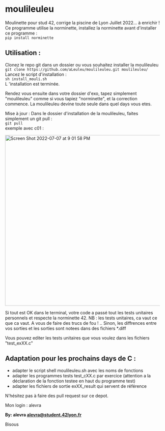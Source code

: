 # moulileuleu

Moulinette pour stud 42, corrige la piscine de Lyon Juillet 2022... à enrichir !
Ce programme utilise la norminette, installez la norminette avant d'installer ce programme : <br>
`pip install norminette` <br>
## Utilisation :

Clonez le repo git dans un dossier ou vous souhaitez installer la moulileuleu <br>
`git clone https://github.com/aLeuleu/moulileuleu.git moulileuleu/` <br>
Lancez le script d'installation : <br>
`sh install_mouli.sh` <br>
L 'installation est terminée. <br>

Rendez vous ensuite dans votre dossier d'exo, tapez simplement "moulileuleu" comme si vous tapiez "norminette",
et la correction commence.
La moulileuleu devine toute seule dans quel days vous etes.

Mise à jour :
Dans le dossier d'installation de la moulileuleu, faites simplement un git pull : <br> 
`git pull` <br>
exemple avec c01 :

<img width="555" alt="Screen Shot 2022-07-07 at 9 01 58 PM" src="https://user-images.githubusercontent.com/97832618/177855476-4d014f01-4fd3-4fd5-ba74-f48aac141e05.png">




Si tout est OK dans le terminal, votre code a passé tout les tests unitaires personnels et respecte la norminette 42.
NB : les tests unitaires, ca vaut ce que ca vaut. A vous de faire des trucs de fou ! .. 
Sinon, les diffrences entre vos sorties et les sorties sont notees dans des fichiers *.diff

Vous pouvez editer les tests unitaires que vous voulez dans les fichiers "test_exXX.c"

## Adaptation pour les prochains days de C : 
- adapter le script shell moulileuleu.sh avec les noms de fonctions
- adapter les programmes tests test_cXX.c par exercice (attention a la déclaration de la fonction testee en haut du programme test)
- adapter les fichiers de sortie exXX_result qui servent de référence

N'hésitez pas à faire des pull request sur ce depot.

Mon login : alevra

**By: alevra <alevra@student.42lyon.fr>**


Bisous
